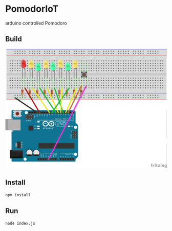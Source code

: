 # PomodorIoT
arduino controlled Pomodoro

## Build
![Breadboard](PomodorIoT_bb.png)

## Install
`` npm install ``

## Run
`` node index.js ``
